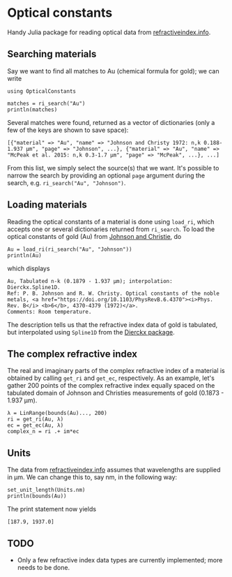 # Optical constants
Handy Julia package for reading optical data from [refractiveindex.info](https://refractiveindex.info/).


## Searching materials
Say we want to find all matches to Au (chemical formula for gold); we can write
```
using OpticalConstants

matches = ri_search("Au")
println(matches)
```
Several matches were found, returned as a vector of dictionaries (only a few of the keys are shown to save space):
```
[{"material" => "Au", "name" => "Johnson and Christy 1972: n,k 0.188-1.937 µm", "page" => "Johnson", ...}, {"material" => "Au", "name" => "McPeak et al. 2015: n,k 0.3-1.7 µm", "page" => "McPeak", ...}, ...]
```
From this list, we simply select the source(s) that we want. It's possible to narrow the search by providing an optional `page` argument during the search, e.g. `ri_search("Au", "Johnson")`.


## Loading materials
Reading the optical constants of a material is done using `load_ri`, which accepts one or several dictionaries returned from `ri_search`. To load the optical constants of gold (Au) from [Johnson and Christie](https://doi.org/10.1103/PhysRevB.6.4370), do
```
Au = load_ri(ri_search("Au", "Johnson"))
println(Au)
```
which displays
```
Au, Tabulated n-k (0.1879 - 1.937 μm); interpolation: Dierckx.Spline1D.
Ref: P. B. Johnson and R. W. Christy. Optical constants of the noble metals, <a href="https://doi.org/10.1103/PhysRevB.6.4370"><i>Phys. Rev. B</i> <b>6</b>, 4370-4379 (1972)</a>.
Comments: Room temperature.
```
The description tells us that the refractive index data of gold is tabulated, but interpolated using `Spline1D` from the [Dierckx package](https://github.com/kbarbary/Dierckx.jl).


## The complex refractive index
The real and imaginary parts of the complex refractive index of a material is obtained by calling `get_ri` and `get_ec`, respectively. As an example, let's gather 200 points of the complex refractive index equally spaced on the tabulated domain of Johnson and Christies measurements of gold (0.1873 - 1.937 μm).
```
λ = LinRange(bounds(Au)..., 200)
ri = get_ri(Au, λ)
ec = get_ec(Au, λ)
complex_n = ri .+ im*ec
```


## Units
The data from [refractiveindex.info](https://refractiveindex.info) assumes that wavelengths are supplied in μm. We can change this to, say nm, in the following way:
```
set_unit_length(Units.nm)
println(bounds(Au))
```
The print statement now yields
```
[187.9, 1937.0]
```


## TODO
- Only a few refractive index data types are currently implemented; more needs to be done.
